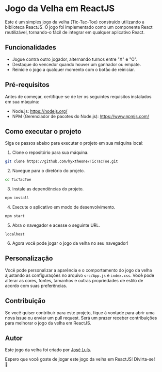 # Jogo da Velha em ReactJS

Este é um simples jogo da velha (Tic-Tac-Toe) construído utilizando a biblioteca ReactJS. O jogo foi implementado como um componente React reutilizável, tornando-o fácil de integrar em qualquer aplicativo React.

## Funcionalidades

- Jogue contra outro jogador, alternando turnos entre "X" e "O".
- Destaque do vencedor quando houver um ganhador ou empate.
- Reinicie o jogo a qualquer momento com o botão de reiniciar.

## Pré-requisitos

Antes de começar, certifique-se de ter os seguintes requisitos instalados em sua máquina:

- Node.js: https://nodejs.org/
- NPM (Gerenciador de pacotes do Node.js): https://www.npmjs.com/

## Como executar o projeto

Siga os passos abaixo para executar o projeto em sua máquina local:

1. Clone o repositório para sua máquina.

```bash
git clone https://github.com/hyxtheone/TicTacToe.git
```

2. Navegue para o diretório do projeto.

```bash
cd TicTacToe
```

3. Instale as dependências do projeto.

```bash
npm install
```

4. Execute o aplicativo em modo de desenvolvimento.

```bash
npm start
```

5. Abra o navegador e acesse o seguinte URL.

```
localhost
```

6. Agora você pode jogar o jogo da velha no seu navegador!

## Personalização

Você pode personalizar a aparência e o comportamento do jogo da velha ajustando as configurações no arquivo `src/App.js` e `index.css`. Você pode alterar as cores, fontes, tamanhos e outras propriedades de estilo de acordo com suas preferências.

## Contribuição

Se você quiser contribuir para este projeto, fique à vontade para abrir uma nova issue ou enviar um pull request. Será um prazer receber contribuições para melhorar o jogo da velha em ReactJS.

## Autor

Este jogo da velha foi criado por [José Luís](https://github.com/hyxtheone).

Espero que você goste de jogar este jogo da velha em ReactJS! Divirta-se! 🎉
